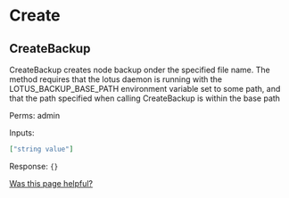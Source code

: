 # Create

## CreateBackup

CreateBackup creates node backup onder the specified file name. The method requires that the lotus daemon is running with the LOTUS\_BACKUP\_BASE\_PATH environment variable set to some path, and that the path specified when calling CreateBackup is within the base path

Perms: admin

Inputs:

```json
["string value"]
```

Response: `{}`



[Was this page helpful?](https://airtable.com/apppq4inOe4gmSSlk/pagoZHC2i1iqgphgl/form?prefill\_Page+URL=https://docs.filecoin.io/reference/json-rpc/create)
